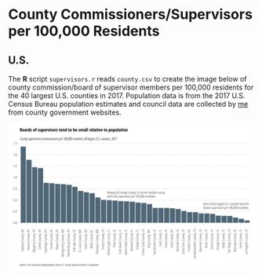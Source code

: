 # County Commissioners/Supervisors per 100,000 Residents

## U.S.
The **R** script `supervisors.r` reads `county.csv` to create the image below of county commission/board of supervisor members per 100,000 residents for the 40 largest U.S. counties in 2017. Population data is from the 2017 U.S. Census Bureau population estimates and council data are collected by [me](http://www.github.com/cbgoodman) from county government websites.

![Alt Text](supervisors.png)
